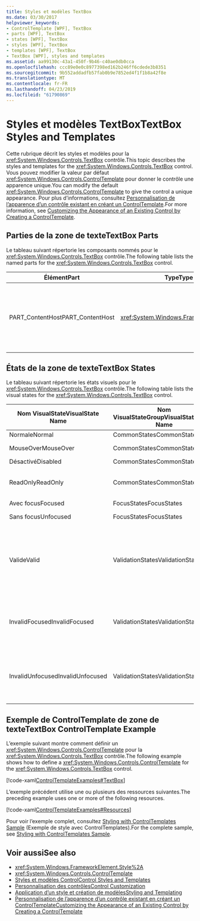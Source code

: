 ```yaml
---
title: Styles et modèles TextBox
ms.date: 03/30/2017
helpviewer_keywords:
- ControlTemplate [WPF], TextBox
- parts [WPF], TextBox
- states [WPF], TextBox
- styles [WPF], TextBox
- templates [WPF], TextBox
- TextBox [WPF], styles and templates
ms.assetid: aa99130c-43a1-450f-9b46-c40ae0db0cca
ms.openlocfilehash: ccc89e0e0c8977398ed162b246ff6cdede3b8351
ms.sourcegitcommit: 9b552addadfb57fab0b9e7852ed4f1f1b8a42f8e
ms.translationtype: MT
ms.contentlocale: fr-FR
ms.lasthandoff: 04/23/2019
ms.locfileid: "61790869"
---
```

# <a name="textbox-styles-and-templates"></a><span data-ttu-id="377d6-102">Styles et modèles TextBox</span><span class="sxs-lookup"><span data-stu-id="377d6-102">TextBox Styles and Templates</span></span>
<span data-ttu-id="377d6-103">Cette rubrique décrit les styles et modèles pour la <xref:System.Windows.Controls.TextBox> contrôle.</span><span class="sxs-lookup"><span data-stu-id="377d6-103">This topic describes the styles and templates for the <xref:System.Windows.Controls.TextBox> control.</span></span> <span data-ttu-id="377d6-104">Vous pouvez modifier la valeur par défaut <xref:System.Windows.Controls.ControlTemplate> pour donner le contrôle une apparence unique.</span><span class="sxs-lookup"><span data-stu-id="377d6-104">You can modify the default <xref:System.Windows.Controls.ControlTemplate> to give the control a unique appearance.</span></span> <span data-ttu-id="377d6-105">Pour plus d’informations, consultez [Personnalisation de l’apparence d’un contrôle existant en créant un ControlTemplate](customizing-the-appearance-of-an-existing-control.md).</span><span class="sxs-lookup"><span data-stu-id="377d6-105">For more information, see [Customizing the Appearance of an Existing Control by Creating a ControlTemplate](customizing-the-appearance-of-an-existing-control.md).</span></span>  
  
## <a name="textbox-parts"></a><span data-ttu-id="377d6-106">Parties de la zone de texte</span><span class="sxs-lookup"><span data-stu-id="377d6-106">TextBox Parts</span></span>  
 <span data-ttu-id="377d6-107">Le tableau suivant répertorie les composants nommés pour le <xref:System.Windows.Controls.TextBox> contrôle.</span><span class="sxs-lookup"><span data-stu-id="377d6-107">The following table lists the named parts for the <xref:System.Windows.Controls.TextBox> control.</span></span>  
  
|<span data-ttu-id="377d6-108">Élément</span><span class="sxs-lookup"><span data-stu-id="377d6-108">Part</span></span>|<span data-ttu-id="377d6-109">Type</span><span class="sxs-lookup"><span data-stu-id="377d6-109">Type</span></span>|<span data-ttu-id="377d6-110">Description</span><span class="sxs-lookup"><span data-stu-id="377d6-110">Description</span></span>|  
|-|-|-|  
|<span data-ttu-id="377d6-111">PART_ContentHost</span><span class="sxs-lookup"><span data-stu-id="377d6-111">PART_ContentHost</span></span>|<xref:System.Windows.FrameworkElement>|<span data-ttu-id="377d6-112">Un élément visuel qui peut contenir un <xref:System.Windows.FrameworkElement>.</span><span class="sxs-lookup"><span data-stu-id="377d6-112">A visual element that can contain a <xref:System.Windows.FrameworkElement>.</span></span> <span data-ttu-id="377d6-113">Le texte de la <xref:System.Windows.Controls.TextBox> s’affiche dans cet élément.</span><span class="sxs-lookup"><span data-stu-id="377d6-113">The text of the <xref:System.Windows.Controls.TextBox> is displayed in this element.</span></span>|  
  
## <a name="textbox-states"></a><span data-ttu-id="377d6-114">États de la zone de texte</span><span class="sxs-lookup"><span data-stu-id="377d6-114">TextBox States</span></span>  
 <span data-ttu-id="377d6-115">Le tableau suivant répertorie les états visuels pour le <xref:System.Windows.Controls.TextBox> contrôle.</span><span class="sxs-lookup"><span data-stu-id="377d6-115">The following table lists the visual states for the <xref:System.Windows.Controls.TextBox> control.</span></span>  
  
|<span data-ttu-id="377d6-116">Nom VisualState</span><span class="sxs-lookup"><span data-stu-id="377d6-116">VisualState Name</span></span>|<span data-ttu-id="377d6-117">Nom VisualStateGroup</span><span class="sxs-lookup"><span data-stu-id="377d6-117">VisualStateGroup Name</span></span>|<span data-ttu-id="377d6-118">Description</span><span class="sxs-lookup"><span data-stu-id="377d6-118">Description</span></span>|  
|----------------------|---------------------------|-----------------|  
|<span data-ttu-id="377d6-119">Normale</span><span class="sxs-lookup"><span data-stu-id="377d6-119">Normal</span></span>|<span data-ttu-id="377d6-120">CommonStates</span><span class="sxs-lookup"><span data-stu-id="377d6-120">CommonStates</span></span>|<span data-ttu-id="377d6-121">État par défaut.</span><span class="sxs-lookup"><span data-stu-id="377d6-121">The default state.</span></span>|  
|<span data-ttu-id="377d6-122">MouseOver</span><span class="sxs-lookup"><span data-stu-id="377d6-122">MouseOver</span></span>|<span data-ttu-id="377d6-123">CommonStates</span><span class="sxs-lookup"><span data-stu-id="377d6-123">CommonStates</span></span>|<span data-ttu-id="377d6-124">Le pointeur de souris est positionné sur le contrôle.</span><span class="sxs-lookup"><span data-stu-id="377d6-124">The mouse pointer is positioned over the control.</span></span>|  
|<span data-ttu-id="377d6-125">Désactivé</span><span class="sxs-lookup"><span data-stu-id="377d6-125">Disabled</span></span>|<span data-ttu-id="377d6-126">CommonStates</span><span class="sxs-lookup"><span data-stu-id="377d6-126">CommonStates</span></span>|<span data-ttu-id="377d6-127">Le contrôle est désactivé.</span><span class="sxs-lookup"><span data-stu-id="377d6-127">The control is disabled.</span></span>|  
|<span data-ttu-id="377d6-128">ReadOnly</span><span class="sxs-lookup"><span data-stu-id="377d6-128">ReadOnly</span></span>|<span data-ttu-id="377d6-129">CommonStates</span><span class="sxs-lookup"><span data-stu-id="377d6-129">CommonStates</span></span>|<span data-ttu-id="377d6-130">L’utilisateur ne peut pas modifier le texte dans le <xref:System.Windows.Controls.TextBox>.</span><span class="sxs-lookup"><span data-stu-id="377d6-130">The user cannot change the text in the <xref:System.Windows.Controls.TextBox>.</span></span>|  
|<span data-ttu-id="377d6-131">Avec focus</span><span class="sxs-lookup"><span data-stu-id="377d6-131">Focused</span></span>|<span data-ttu-id="377d6-132">FocusStates</span><span class="sxs-lookup"><span data-stu-id="377d6-132">FocusStates</span></span>|<span data-ttu-id="377d6-133">Le contrôle a le focus.</span><span class="sxs-lookup"><span data-stu-id="377d6-133">The control has focus.</span></span>|  
|<span data-ttu-id="377d6-134">Sans focus</span><span class="sxs-lookup"><span data-stu-id="377d6-134">Unfocused</span></span>|<span data-ttu-id="377d6-135">FocusStates</span><span class="sxs-lookup"><span data-stu-id="377d6-135">FocusStates</span></span>|<span data-ttu-id="377d6-136">Le contrôle n’a pas le focus.</span><span class="sxs-lookup"><span data-stu-id="377d6-136">The control does not have focus.</span></span>|  
|<span data-ttu-id="377d6-137">Valide</span><span class="sxs-lookup"><span data-stu-id="377d6-137">Valid</span></span>|<span data-ttu-id="377d6-138">ValidationStates</span><span class="sxs-lookup"><span data-stu-id="377d6-138">ValidationStates</span></span>|<span data-ttu-id="377d6-139">Le contrôle utilise le <xref:System.Windows.Controls.Validation> classe et le <xref:System.Windows.Controls.Validation.HasError%2A?displayProperty=nameWithType> propriété jointe est `false`.</span><span class="sxs-lookup"><span data-stu-id="377d6-139">The control uses the <xref:System.Windows.Controls.Validation> class and the <xref:System.Windows.Controls.Validation.HasError%2A?displayProperty=nameWithType> attached property is `false`.</span></span>|  
|<span data-ttu-id="377d6-140">InvalidFocused</span><span class="sxs-lookup"><span data-stu-id="377d6-140">InvalidFocused</span></span>|<span data-ttu-id="377d6-141">ValidationStates</span><span class="sxs-lookup"><span data-stu-id="377d6-141">ValidationStates</span></span>|<span data-ttu-id="377d6-142">Le <xref:System.Windows.Controls.Validation.HasError%2A?displayProperty=nameWithType> propriété jointe est `true` a le contrôle a le focus.</span><span class="sxs-lookup"><span data-stu-id="377d6-142">The <xref:System.Windows.Controls.Validation.HasError%2A?displayProperty=nameWithType> attached property is `true` has the control has focus.</span></span>|  
|<span data-ttu-id="377d6-143">InvalidUnfocused</span><span class="sxs-lookup"><span data-stu-id="377d6-143">InvalidUnfocused</span></span>|<span data-ttu-id="377d6-144">ValidationStates</span><span class="sxs-lookup"><span data-stu-id="377d6-144">ValidationStates</span></span>|<span data-ttu-id="377d6-145">Le <xref:System.Windows.Controls.Validation.HasError%2A?displayProperty=nameWithType> propriété jointe est `true` a le contrôle n’a pas le focus.</span><span class="sxs-lookup"><span data-stu-id="377d6-145">The <xref:System.Windows.Controls.Validation.HasError%2A?displayProperty=nameWithType> attached property is `true` has the control does not have focus.</span></span>|  
  
## <a name="textbox-controltemplate-example"></a><span data-ttu-id="377d6-146">Exemple de ControlTemplate de zone de texte</span><span class="sxs-lookup"><span data-stu-id="377d6-146">TextBox ControlTemplate Example</span></span>  
 <span data-ttu-id="377d6-147">L’exemple suivant montre comment définir un <xref:System.Windows.Controls.ControlTemplate> pour la <xref:System.Windows.Controls.TextBox> contrôle.</span><span class="sxs-lookup"><span data-stu-id="377d6-147">The following example shows how to define a <xref:System.Windows.Controls.ControlTemplate> for the <xref:System.Windows.Controls.TextBox> control.</span></span>  
  
 [!code-xaml[ControlTemplateExamples#TextBox](~/samples/snippets/csharp/VS_Snippets_Wpf/ControlTemplateExamples/CS/resources/textbox.xaml#textbox)]  
  
 <span data-ttu-id="377d6-148">L’exemple précédent utilise une ou plusieurs des ressources suivantes.</span><span class="sxs-lookup"><span data-stu-id="377d6-148">The preceding example uses one or more of the following resources.</span></span>  
  
 [!code-xaml[ControlTemplateExamples#Resources](~/samples/snippets/csharp/VS_Snippets_Wpf/ControlTemplateExamples/CS/resources/shared.xaml#resources)]  
  
 <span data-ttu-id="377d6-149">Pour voir l’exemple complet, consultez [Styling with ControlTemplates Sample](https://github.com/Microsoft/WPF-Samples/tree/master/Styles%20&%20Templates/IntroToStylingAndTemplating) (Exemple de style avec ControlTemplates).</span><span class="sxs-lookup"><span data-stu-id="377d6-149">For the complete sample, see [Styling with ControlTemplates Sample](https://github.com/Microsoft/WPF-Samples/tree/master/Styles%20&%20Templates/IntroToStylingAndTemplating).</span></span>  
  
## <a name="see-also"></a><span data-ttu-id="377d6-150">Voir aussi</span><span class="sxs-lookup"><span data-stu-id="377d6-150">See also</span></span>

- <xref:System.Windows.FrameworkElement.Style%2A>
- <xref:System.Windows.Controls.ControlTemplate>
- [<span data-ttu-id="377d6-151">Styles et modèles Control</span><span class="sxs-lookup"><span data-stu-id="377d6-151">Control Styles and Templates</span></span>](control-styles-and-templates.md)
- [<span data-ttu-id="377d6-152">Personnalisation des contrôles</span><span class="sxs-lookup"><span data-stu-id="377d6-152">Control Customization</span></span>](control-customization.md)
- [<span data-ttu-id="377d6-153">Application d’un style et création de modèles</span><span class="sxs-lookup"><span data-stu-id="377d6-153">Styling and Templating</span></span>](styling-and-templating.md)
- [<span data-ttu-id="377d6-154">Personnalisation de l’apparence d’un contrôle existant en créant un ControlTemplate</span><span class="sxs-lookup"><span data-stu-id="377d6-154">Customizing the Appearance of an Existing Control by Creating a ControlTemplate</span></span>](customizing-the-appearance-of-an-existing-control.md)
